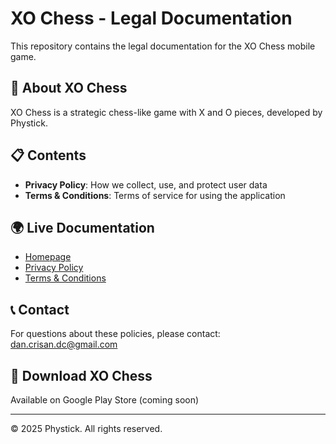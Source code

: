 # XO Chess - Legal Documentation

This repository contains the legal documentation for the XO Chess mobile game.

## 📱 About XO Chess

XO Chess is a strategic chess-like game with X and O pieces, developed by Phystick.

## 📋 Contents

- **Privacy Policy**: How we collect, use, and protect user data
- **Terms & Conditions**: Terms of service for using the application

## 🌍 Live Documentation

- [Homepage](https://dancrisandc.github.io/xochess_docs/)
- [Privacy Policy](https://dancrisandc.github.io/xochess_docs/privacy-policy.html)
- [Terms & Conditions](https://dancrisandc.github.io/xochess_docs/terms-conditions.html)

## 📞 Contact

For questions about these policies, please contact: dan.crisan.dc@gmail.com

## 📱 Download XO Chess

Available on Google Play Store (coming soon)

---
© 2025 Phystick. All rights reserved.
